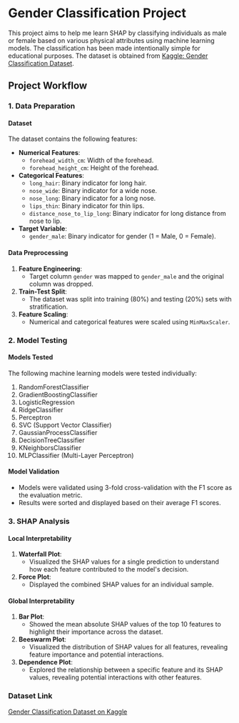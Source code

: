 # Gender Classification Project

This project aims to help me learn SHAP by classifying individuals as male or female based on various physical attributes using machine learning models. The classification has been made intentionally simple for educational purposes. The dataset is obtained from [Kaggle: Gender Classification Dataset](https://www.kaggle.com/datasets/elakiricoder/gender-classification-dataset).

## Project Workflow

### 1. Data Preparation

#### Dataset

The dataset contains the following features:

- **Numerical Features**:
  - `forehead_width_cm`: Width of the forehead.
  - `forehead_height_cm`: Height of the forehead.
- **Categorical Features**:
  - `long_hair`: Binary indicator for long hair.
  - `nose_wide`: Binary indicator for a wide nose.
  - `nose_long`: Binary indicator for a long nose.
  - `lips_thin`: Binary indicator for thin lips.
  - `distance_nose_to_lip_long`: Binary indicator for long distance from nose to lip.
- **Target Variable**:
  - `gender_male`: Binary indicator for gender (1 = Male, 0 = Female).

#### Data Preprocessing

1. **Feature Engineering**:
   - Target column `gender` was mapped to `gender_male` and the original column was dropped.
2. **Train-Test Split**:
   - The dataset was split into training (80%) and testing (20%) sets with stratification.
3. **Feature Scaling**:
   - Numerical and categorical features were scaled using `MinMaxScaler`.

### 2. Model Testing

#### Models Tested

The following machine learning models were tested individually:

1. RandomForestClassifier
2. GradientBoostingClassifier
3. LogisticRegression
4. RidgeClassifier
5. Perceptron
6. SVC (Support Vector Classifier)
7. GaussianProcessClassifier
8. DecisionTreeClassifier
9. KNeighborsClassifier
10. MLPClassifier (Multi-Layer Perceptron)

#### Model Validation

- Models were validated using 3-fold cross-validation with the F1 score as the evaluation metric.
- Results were sorted and displayed based on their average F1 scores.

### 3. SHAP Analysis

#### Local Interpretability

1. **Waterfall Plot**:
   - Visualized the SHAP values for a single prediction to understand how each feature contributed to the model's decision.
2. **Force Plot**:
   - Displayed the combined SHAP values for an individual sample.

#### Global Interpretability

1. **Bar Plot**:
   - Showed the mean absolute SHAP values of the top 10 features to highlight their importance across the dataset.
2. **Beeswarm Plot**:
   - Visualized the distribution of SHAP values for all features, revealing feature importance and potential interactions.
3. **Dependence Plot**:
   - Explored the relationship between a specific feature and its SHAP values, revealing potential interactions with other features.

### Dataset Link

[Gender Classification Dataset on Kaggle](https://www.kaggle.com/datasets/elakiricoder/gender-classification-dataset)
